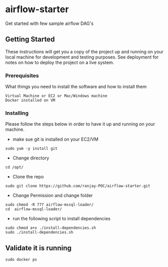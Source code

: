 # airflow-starter

Get started with few sample airflow DAG's

## Getting Started

These instructions will get you a copy of the project up and running on your local machine for development and testing purposes. See deployment for notes on how to deploy the project on a live system.

### Prerequisites

What things you need to install the software and how to install them

```
Virtual Machine or EC2 or Mac/Windows machine
Docker installed on VM
```

### Installing

Please follow the steps below in order to have it up and running on your machine.

* make sue git is installed on your EC2/VM

```
sudo yum -y install git

```

* Change directory

```
cd /opt/

```

* Clone the repo


```
sudo git clone https://github.com/ranjay-POC/airflow-starter.git 
```

* Change Permission and change folder


``` 
sudo chmod -R 777 airflow-mssql-loader/
cd  airflow-mssql-loader/
```

* run the following script to install dependencies


``` 
sudo chmod a+x ./install-dependencies.sh
sudo ./install-dependencies.sh 

```


## Validate it is running
```
sudo docker ps
```

<!-- This is commented out. 
### Break down into end to end tests

Explain what these tests test and why

```
Give an example
```

### And coding style tests

Explain what these tests test and why

```
Give an example
```

## Deployment

Add additional notes about how to deploy this on a live system

## Built With

* [Dropwizard](http://www.dropwizard.io/1.0.2/docs/) - The web framework used
* [Maven](https://maven.apache.org/) - Dependency Management
* [ROME](https://rometools.github.io/rome/) - Used to generate RSS Feeds

## Contributing

Please read [CONTRIBUTING.md](https://gist.github.com/PurpleBooth/b24679402957c63ec426) for details on our code of conduct, and the process for submitting pull requests to us.

## Versioning

We use [SemVer](http://semver.org/) for versioning. For the versions available, see the [tags on this repository](https://github.com/your/project/tags). 

## Authors

* **Billie Thompson** - *Initial work* - [PurpleBooth](https://github.com/PurpleBooth)

See also the list of [contributors](https://github.com/your/project/contributors) who participated in this project.

## License

This project is licensed under the MIT License - see the [LICENSE.md](LICENSE.md) file for details

## Acknowledgments

* Hat tip to anyone whose code was used
* Inspiration
* etc
-->